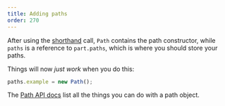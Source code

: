 ```yaml
---
title: Adding paths
order: 270
---
```


After using the [shorthand](/concepts/shorthand) call, 
`Path` contains the path constructor, while `paths` is a reference to `part.paths`,
which is where you should store your paths.

Things will now *just work* when you do this:

```js
paths.example = new Path();
```

<Tip>

The [Path API docs](/api/point) list all the things you can do with a path object.

</Tip>
